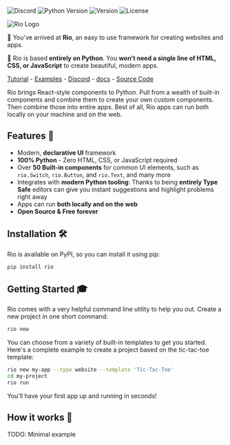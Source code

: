 ![Discord](https://img.shields.io/discord/1213589765484576818)
![Python Version](https://img.shields.io/pypi/pyversions/rio-ui)
![Version](https://img.shields.io/pypi/v/rio-ui)
![License](https://img.shields.io/pypi/l/rio-ui)

<!-- TODO: Stars -->

<!-- https://shields.io/badges -->

![Rio Logo](https://gitlab.com/team-rio/rio/-/raw/dev/rio/assets/hosted/rio-logos/logo-and-text-horizontal.png)

🌊 You've arrived at **Rio**, an easy to use framework for creating websites and
apps.

🐍 Rio is based **entirely on Python**. You **won't need a single line of HTML, CSS, or
JavaScript** to create beautiful, modern apps.

[Tutorial](https://rio.dev/docs/tutorial-simple-dashboard/1-rio-setup) - [Examples](https://rio.dev/examples) - [Discord](https://discord.gg/7ejXaPwhyH) -  [docs](https://rio.dev/docs) - [Source Code](https://gitlab.com/team-rio/rio)

Rio brings React-style components to Python. Pull from a wealth of built-in
components and combine them to create your own custom components. Then combine
those into entire apps. Best of all, Rio apps can run both locally on your
machine and on the web.

## Features 🧩

- Modern, **declarative UI** framework
- **100% Python** - Zero HTML, CSS, or JavaScript required
- Over **50 Built-in components** for common UI elements, such as `rio.Switch`, `rio.Button`, and `rio.Text`, and many more
- Integrates with **modern Python tooling**: Thanks to being **entirely Type Safe** editors can give you instant suggestions and highlight problems right away
- Apps can run **both locally and on the web**
- **Open Source & Free forever**

## Installation 🛠️

Rio is available on PyPI, so you can install it using pip:

```bash
pip install rio
```

## Getting Started 🎓

Rio comes with a very helpful command line utility to help you out. Create a new project in one short command:

```bash
rio new
```

You can choose from a variety of built-in templates to get you started. Here's a complete example to create a project based on the tic-tac-toe template:

```bash
rio new my-app --type website --template 'Tic-Tac-Toe'
cd my-project
rio run
```

You'll have your first app up and running in seconds!

## How it works 🧠

TODO: Minimal example
